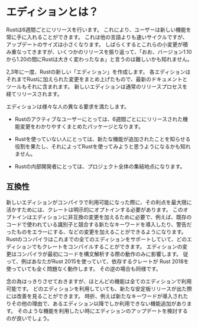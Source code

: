 <!--
# What are Editions?
-->
# エディションとは？

<!--
Rust ships releases on a six-week cycle. This means that users get a constant
stream of new features. This is much faster than updates for other languages,
but this also means that each update is smaller.  After a while, all of those
tiny changes add up. But, from release to release, it can be hard to look back
and say *"Wow, between Rust 1.10 and Rust 1.20, Rust has changed a lot!"*
-->

Rustは6週間ごとにリリースを行います。
これにより、ユーザーは新しい機能を常に手に入れることができます。
これは他の言語よりも速いサイクルですが、アップデートのサイズは小さくなります。
しばらくするとこれらの小変更が積み重なってきますが、いくつかのリリースを振り返って、「おお、バージョン1.10から1.20の間にRustは大きく変わったなぁ」と言うのは難しいかも知れません。

<!--
Every two or three years, we'll be producing a new *edition* of Rust. Each
edition brings together the features that have landed into a clear package, with
fully updated documentation and tooling. New editions ship through the usual
release process.
-->

2,3年に一度、Rustの新しい「エディション」を作成します。
各エディションはそれまでRustに加えられた変更をまとめ上げたもので、最新のドキュメントとツールもそれに含まれます。
新しいエディションは通常のリリースプロセスを経てリリースされます。

<!--
This serves different purposes for different people:

- For active Rust users, it brings together incremental changes into an
  easy-to-understand package.

- For non-users, it signals that some major advancements have landed, which
  might make Rust worth another look.

- For those developing Rust itself, it provides a rallying point for the project as a
  whole.
  -->

エディションは様々な人の異なる要求を満たします。

- Rustのアクティブなユーザーにとっては、6週間ごとににリリースされた機能変更をわかりやすくまとめたパッケージとなります。

- Rustを使っていない人にとっては、新たな機能が追加されたことを知らせる役割を果たし、それによってRustを使ってみようと思うようになるかも知れません。

- Rustの内部開発者にとっては、プロジェクト全体の集結地点になります。


<!--
## Compatibility
-->
## 互換性

<!--
When a new edition becomes available in the compiler, crates must explicitly opt
in to it to take full advantage. This opt in enables editions to contain
incompatible changes, like adding a new keyword that might conflict with
identifiers in code, or turning warnings into errors. A Rust compiler will
support all editions that existed prior to the compiler's release, and can link
crates of any supported editions together.
Edition changes only affect the way the compiler initially parses the code.
Therefore, if you're using Rust 2015, and
one of your dependencies uses Rust 2018, it all works just fine. The opposite
situation works as well.
-->

新しいエディションがコンパイラで利用可能になった際に、その利点を最大限に活かすためには、クレートは明示的にオプトインする必要があります。
このオプトインはエディションに非互換の変更を加えるために必要で、例えば、既存のコードで使われている識別子と競合する新たなキーワードを導入したり、警告だったものをエラーにする、などの変更を加えることができるようになります。
Rustのコンパイラはこれまでの全てのエディションをサポートしていて、どのエディションでもクレートをコンパイルすることができます。
エディションの変更はコンパイラが最初にコードを構文解析する際の動作のみに影響します。
従って、例ばあなたがRust 2015を使っていて、依存するクレートが Rust 2018を使っていても全く問題なく動作します。
その逆の場合も同様です。


<!--
Just to be clear: most features will be available on all editions.
People using any edition of Rust will continue to see improvements as new
stable releases are made.  In some cases however, mainly when new keywords are
added, but sometimes for other reasons, there may be new features that are only
available in later editions.  You only need to upgrade if you want to take
advantage of such features.
-->

念の為はっきりさせておきますが、ほとんどの機能は全てのエディションで利用可能です。
どのエディションを利用していても、新たな安定板リリースが出た際には改善を見ることができます。
時折、例えば新たなキーワードが導入されたりその他の理由で、あるエディション以降でしか利用できない機能追加があります。
そのような機能を利用したい時にエディションのアップデートを検討するのが良いでしょう。
